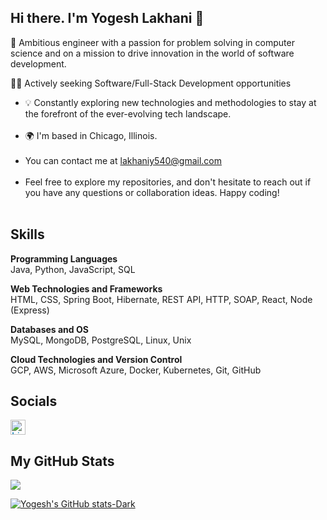 ## Hi there. I'm Yogesh Lakhani 👋

🚀 Ambitious engineer with a passion for problem solving in computer science and on a mission to drive innovation in the world of software development.

👨‍💻 Actively seeking Software/Full-Stack Development opportunities 
<ul>
     <li> 💡 Constantly exploring new technologies and methodologies to stay at the forefront of the ever-evolving tech landscape.</li><br>
     <li>🌍  I'm based in Chicago, Illinois.</li><br>
     <li>You can contact me at <a href="mailto:lakhaniy540@gmail.com" class="underline">lakhaniy540@gmail.com</a></li><br>
     <li>Feel free to explore my repositories, and don't hesitate to reach out if you have any questions or collaboration ideas. Happy coding!</li><br>
</ul>     


## Skills
**Programming Languages**<br>
Java, Python, JavaScript, SQL

**Web Technologies and Frameworks**<br>
HTML, CSS, Spring Boot, Hibernate, REST API, HTTP, SOAP, React, Node (Express)

**Databases and OS**<br>
MySQL, MongoDB, PostgreSQL, Linux, Unix

**Cloud Technologies and Version Control**<br>
GCP, AWS, Microsoft Azure, Docker, Kubernetes, Git, GitHub

## Socials
<a style="display: flex; align-items: center; text-decoration: none; color: #0077B5; font-family: Arial, sans-serif; font-size: 16px;" href="https://www.linkedin.com/in/yogesh-lakhani-756b87ab/" target="_blank">
        <img src="https://cdn-icons-png.flaticon.com/512/174/174857.png" alt="LinkedIn Icon" style="width: 24px; height: 24px; margin-right: 8px;">
    </a>

## My GitHub Stats
<picture>
  <source
    srcset="https://github-readme-stats.vercel.app/api?username=yoginoit39&show_icons=true&theme=dark"
    media="(prefers-color-scheme: dark)"
  />
  <source
    srcset="https://github-readme-stats.vercel.app/api?username=yoginoit39&show_icons=true"
    media="(prefers-color-scheme: light), (prefers-color-scheme: no-preference)"
  />
  <img src="https://github-readme-stats.vercel.app/api?username=yoginoit39&show_icons=true" />
</picture>

[![Yogesh's GitHub stats-Dark](https://github-readme-stats.vercel.app/api?username=yoginoit39&show_icons=true&theme=dark#gh-dark-mode-only)](https://github.com/anuraghazra/github-readme-stats#gh-dark-mode-only)








